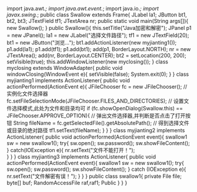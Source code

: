 import java.awt.*;
import java.awt.event.*;
import java.io.*;
import javax.swing.*;
public class Swallow extends Frame{
	JLabel la1;
	JButton bt1, bt2, bt3;
	JTextField tf1;
	JTextArea nr;
	public static void main(String args[]){
		new Swallow();
	}
	public Swallow(){
		this.setTitle("Java加密和解密");
		JPanel p1 = new JPanel();
		la1 = new JLabel("选择文件路径");
		tf1 = new JTextField(20);
		bt1 = new JButton("浏览...");
		bt1.addActionListener(new myjianting1());
		p1.add(la1);
		p1.add(tf1);
		p1.add(bt1);
		add(p1, BorderLayout.NORTH);
		nr = new JTextArea();
		add(nr, BorderLayout.CENTER);
		bt2 = 
		setLocation(200, 200);
		setVisible(true);
		this.addWindowListener(new myclosing());
	}
	class myclosing extends WindowAdapter{
		public void windowClosing(WindowEvent e){
			setVisible(false);
			System.exit(0);
		}
	}
	class myjianting1 implements ActionListener{
		public void actionPerformed(ActionEvent e){
			JFileChooser fc = new JFileChooser(); // 实例化文件选择器
			fc.setFileSelectionMode(JFileChooser.FILES_AND_DIRECTORIES); // 设置文件选择模式,此处为文件和目录均可
			if (fc.showOpenDialog(Swallow.this) == JFileChooser.APPROVE_OPTION){ // 弹出文件选择器,并判断是否点击了打开按钮
				String fileName = fc.getSelectedFile().getAbsolutePath(); // 得到选择文件或目录的绝对路径
				tf1.setText(fileName);
			}
		}
	}
	class myjianting2 implements ActionListener{
		public void actionPerformed(ActionEvent event){
			swallow1 sw = new swallow1();
			try{
				sw.open(); 
				sw.password();
				sw.showFileContent();
			}
			catch(IOException e){
				nr.setText("文件不能打开！");	
			}
		}
	}
	class myjianting3 implements ActionListener{
		public void actionPerformed(ActionEvent event){
			swallow1 sw = new swallow1();
			try{
				sw.open(); 
				sw.password();
				sw.showFileContent();
			}
			catch (IOException e){
				nr.setText("文件解密有误！");
			}
		}
	}
	public class swallow1{
		private File file;
		byte[] buf;
		RandomAccessFile raf,raf1;
		Public
		}
	}
}

